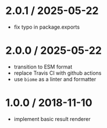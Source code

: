 
2.0.1 / 2025-05-22
==================

 * fix typo in package.exports

2.0.0 / 2025-05-22
==================

 * transition to ESM format
 * replace Travis CI with github actions
 * use `biome` as a linter and formatter

1.0.0 / 2018-11-10
==================

 * implement basic result renderer

